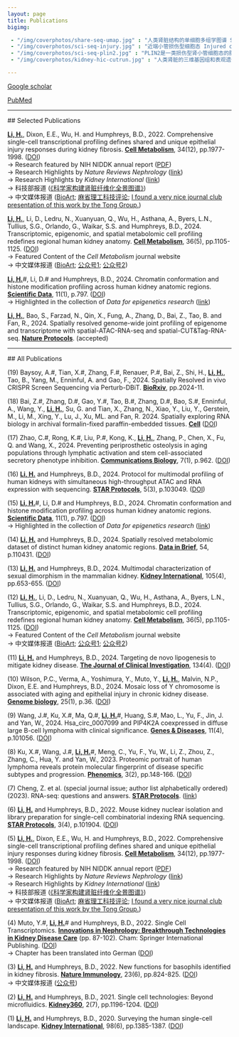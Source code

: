 ```yaml
---
layout: page
title: Publications
bigimg:

 - "/img/coverphotos/share-seq-umap.jpg" : "人类肾脏结构的单细胞多组学图谱 Single-cell multimodal atlas for human kidneys (Cell Metabolism 2024)"
 - "/img/coverphotos/sci-seq-injury.jpg" : "近端小管损伤型细胞态 Injured cell states of the proximal tubule (Cell Metabolism 2022；左图被选为NIDDK年度报告唯一插图)"
 - "/img/coverphotos/sci-seq-plin2.jpg" : "PLIN2是一类损伤型肾小管细胞态的脂滴标志物 PLIN2 is a lipid droplet marker in Type 1 Injured PT cells (Cell Metabolism 2022)"
 - "/img/coverphotos/kidney-hic-cutrun.jpg" : "人类肾脏的三维基因组和表观遗传组 The 3D genomics and epigenomics of the human kidney (Scientific Data 2024)"

---
```



[Google scholar](https://scholar.google.com/citations?user=6EkjrvkAAAAJ&hl=en&oi=ao)

[PubMed](https://www.ncbi.nlm.nih.gov/myncbi/haikuo.li.1/bibliography/public/)

<hr>
## Selected Publications

<strong><u>Li, H.</u></strong>, Dixon, E.E., Wu, H. and Humphreys, B.D., 2022. Comprehensive single-cell transcriptional profiling defines shared and unique epithelial injury responses during kidney fibrosis. <strong><u>Cell Metabolism</u></strong>, 34(12), pp.1977-1998. ([DOI](https://doi.org/10.1016/j.cmet.2022.09.026))<br>
→	Research featured by NIH NIDDK annual report ([PDF](https://www.niddk.nih.gov/-/media/Files/Strategic-Plans/2024/NIDDK_RecentAdvances_2024-KUH.pdf))<br>
→	Research Highlights by <i>Nature Reviews Nephrology</i> ([link](https://www.nature.com/articles/s41581-022-00657-x))<br>
→	Research Highlights by <i>Kidney International</i> ([link](https://doi.org/10.1016/j.kint.2023.02.005))<br>
→	科技部报道 ([《科学家构建肾脏纤维化全景图谱》](https://www.most.gov.cn/ztzl/gnwkjdt/202211/t20221111_183450.html))<br>
→	中文媒体报道 ([BioArt](https://mp.weixin.qq.com/s/1-JbkuPvXk3-Y5-cocJn3Q); [麻省理工科技评论](https://mp.weixin.qq.com/s/tRLhBHvm4BKw3VJ8IUiXuA); [I found a very nice journal club presentation of this work by the Tong Group.](https://mp.weixin.qq.com/s/2EWORGEduLyAIgaS2xlviw))
<br>

<strong><u>Li, H.</u></strong>, Li, D., Ledru, N., Xuanyuan, Q., Wu, H., Asthana, A., Byers, L.N., Tullius, S.G., Orlando, G., Waikar, S.S. and Humphreys, B.D., 2024. Transcriptomic, epigenomic, and spatial metabolomic cell profiling redefines regional human kidney anatomy. <strong><u>Cell Metabolism</u></strong>, 36(5), pp.1105-1125. ([DOI](https://doi.org/10.1016/j.cmet.2024.02.015))<br>
→	Featured Content of the <i>Cell Metabolism</i> journal website<br>
→	中文媒体报道 ([BioArt](https://mp.weixin.qq.com/s/EZZC0j3wezH26dazQr_swQ); [公众号1](https://mp.weixin.qq.com/s/jdNkc0TlyETwB1TnJLkj0w); [公众号2](https://mp.weixin.qq.com/s/um9sJmHkBxpMUosJSsiNpg))
<br>

<strong><u>Li, H.</u></strong>#, Li, D.# and Humphreys, B.D., 2024. Chromatin conformation and histone modification profiling across human kidney anatomic regions. <strong><u>Scientific Data</u></strong>, 11(1), p.797. ([DOI](https://doi.org/10.1038/s41597-024-03648-8))<br>
→	Highlighted in the collection of <i>Data for epigenetics research</i> ([link](https://www.nature.com/collections/fehdjjbjce))
<br>

<strong><u>Li, H.</u></strong>, Bao, S., Farzad, N., Qin, X., Fung, A., Zhang, D., Bai, Z., Tao, B. and Fan, R., 2024. Spatially resolved genome-wide joint profiling of epigenome and transcriptome with spatial-ATAC-RNA-seq and spatial-CUT&Tag-RNA-seq. <strong><u>Nature Protocols</u></strong>. (accepted)
<br>

<hr>
## All Publications


(19) Baysoy, A.#, Tian, X.#, Zhang, F.#, Renauer, P.#, Bai, Z., Shi, H., <strong><u>Li, H.</u></strong>, Tao, B., Yang, M., Enninful, A. and Gao, F., 2024. Spatially Resolved in vivo CRISPR Screen Sequencing via Perturb-DBiT. <strong><u>BioRxiv</u></strong>, pp.2024-11.
<br>

(18) Bai, Z.#, Zhang, D.#, Gao, Y.#, Tao, B.#, Zhang, D.#, Bao, S.#, Enninful, A., Wang, Y., <strong><u>Li, H.</u></strong>, Su, G. and Tian, X., Zhang, N., Xiao, Y., Liu, Y., Gerstein, M., Li, M., Xing, Y., Lu, J., Xu, ML. and Fan, R. 2024. Spatially exploring RNA biology in archival formalin-fixed paraffin-embedded tissues. <strong><u>Cell</u></strong> ([DOI](https://doi.org/10.1016/j.cell.2024.09.001))
<br>

(17) Zhao, C.#, Rong, K.#, Liu, P.#, Kong, K., <strong><u>Li, H.</u></strong>, Zhang, P., Chen, X., Fu, Q. and Wang, X., 2024. Preventing periprosthetic osteolysis in aging populations through lymphatic activation and stem cell-associated secretory phenotype inhibition. <strong><u>Communications Biology</u></strong>, 7(1), p.962. ([DOI](https://doi.org/10.1038/s42003-024-06664-x))
<br>

(16) <strong><u>Li, H.</u></strong> and Humphreys, B.D., 2024. Protocol for multimodal profiling of human kidneys with simultaneous high-throughput ATAC and RNA expression with sequencing. <strong><u>STAR Protocols</u></strong>, 5(3), p.103049. ([DOI](https://doi.org/10.1016/j.xpro.2024.103049))
<br>

(15) <strong><u>Li, H.</u></strong>#, Li, D.# and Humphreys, B.D., 2024. Chromatin conformation and histone modification profiling across human kidney anatomic regions. <strong><u>Scientific Data</u></strong>, 11(1), p.797. ([DOI](https://doi.org/10.1038/s41597-024-03648-8))<br>
→	Highlighted in the collection of <i>Data for epigenetics research</i> ([link](https://www.nature.com/collections/fehdjjbjce))
<br>

(14) <strong><u>Li, H.</u></strong> and Humphreys, B.D., 2024. Spatially resolved metabolomic dataset of distinct human kidney anatomic regions. <strong><u>Data in Brief</u></strong>, 54, p.110431. ([DOI](https://doi.org/10.1016/j.dib.2024.110431))
<br>

(13) <strong><u>Li, H.</u></strong> and Humphreys, B.D., 2024. Multimodal characterization of sexual dimorphism in the mammalian kidney. <strong><u>Kidney International</u></strong>, 105(4), pp.653-655. ([DOI](https://doi.org/10.1016/j.kint.2023.11.017))
<br>

(12) <strong><u>Li, H.</u></strong>, Li, D., Ledru, N., Xuanyuan, Q., Wu, H., Asthana, A., Byers, L.N., Tullius, S.G., Orlando, G., Waikar, S.S. and Humphreys, B.D., 2024. Transcriptomic, epigenomic, and spatial metabolomic cell profiling redefines regional human kidney anatomy. <strong><u>Cell Metabolism</u></strong>, 36(5), pp.1105-1125. ([DOI](https://doi.org/10.1016/j.cmet.2024.02.015))
<br>
→	Featured Content of the <i>Cell Metabolism</i> journal website<br>
→	中文媒体报道 ([BioArt](https://mp.weixin.qq.com/s/EZZC0j3wezH26dazQr_swQ); [公众号1](https://mp.weixin.qq.com/s/jdNkc0TlyETwB1TnJLkj0w); [公众号2](https://mp.weixin.qq.com/s/um9sJmHkBxpMUosJSsiNpg))
<br>

(11) <strong><u>Li, H.</u></strong> and Humphreys, B.D., 2024. Targeting de novo lipogenesis to mitigate kidney disease. <strong><u>The Journal of Clinical Investigation</u></strong>, 134(4). ([DOI](https://doi.org/10.1172/JCI178125))
<br>

(10) Wilson, P.C., Verma, A., Yoshimura, Y., Muto, Y., <strong><u>Li, H.</u></strong>, Malvin, N.P., Dixon, E.E. and Humphreys, B.D., 2024. Mosaic loss of Y chromosome is associated with aging and epithelial injury in chronic kidney disease. <strong><u>Genome biology</u></strong>, 25(1), p.36. ([DOI](https://doi.org/10.1186/s13059-024-03173-2))
<br>

(9) Wang, J.#, Ku, X.#, Ma, Q.#, <strong><u>Li, H.</u></strong>#, Huang, S.#, Mao, L., Yu, F., Jin, J. and Yan, W., 2024. Hsa_circ_0007099 and PIP4K2A coexpressed in diffuse large B-cell lymphoma with clinical significance. <strong><u>Genes & Diseases</u></strong>, 11(4), p.101056. ([DOI](https://doi.org/10.1016/j.gendis.2023.06.025))
<br>

(8) Ku, X.#, Wang, J.#, <strong><u>Li, H.</u></strong>#, Meng, C., Yu, F., Yu, W., Li, Z., Zhou, Z., Zhang, C., Hua, Y. and Yan, W., 2023. Proteomic portrait of human lymphoma reveals protein molecular fingerprint of disease specific subtypes and progression. <strong><u>Phenomics</u></strong>, 3(2), pp.148-166. ([DOI](https://doi.org/10.1007/s43657-022-00075-w))
<br>

(7) Cheng, Z. et al. (special journal issue; author list alphabetically ordered) (2023). RNA-seq: questions and answers. <strong><u>STAR Protocols</u></strong>. ([link](https://star-protocols.cell.com/protocols/2648))<br>

(6) <strong><u>Li, H.</u></strong> and Humphreys, B.D., 2022. Mouse kidney nuclear isolation and library preparation for single-cell combinatorial indexing RNA sequencing. <strong><u>STAR Protocols</u></strong>, 3(4), p.101904. ([DOI](https://doi.org/10.1016/j.xpro.2022.101904))
<br>

(5) <strong><u>Li, H.</u></strong>, Dixon, E.E., Wu, H. and Humphreys, B.D., 2022. Comprehensive single-cell transcriptional profiling defines shared and unique epithelial injury responses during kidney fibrosis. <strong><u>Cell Metabolism</u></strong>, 34(12), pp.1977-1998. ([DOI](https://doi.org/10.1016/j.cmet.2022.09.026))<br>
→	Research featured by NIH NIDDK annual report ([PDF](https://www.niddk.nih.gov/-/media/Files/Strategic-Plans/2024/NIDDK_RecentAdvances_2024-KUH.pdf))<br>
→	Research Highlights by <i>Nature Reviews Nephrology</i> ([link](https://www.nature.com/articles/s41581-022-00657-x))<br>
→	Research Highlights by <i>Kidney International</i> ([link](https://doi.org/10.1016/j.kint.2023.02.005))<br>
→	科技部报道 ([《科学家构建肾脏纤维化全景图谱》](https://www.most.gov.cn/ztzl/gnwkjdt/202211/t20221111_183450.html))<br>
→	中文媒体报道 ([BioArt](https://mp.weixin.qq.com/s/1-JbkuPvXk3-Y5-cocJn3Q); [麻省理工科技评论](https://mp.weixin.qq.com/s/tRLhBHvm4BKw3VJ8IUiXuA); [I found a very nice journal club presentation of this work by the Tong Group.](https://mp.weixin.qq.com/s/2EWORGEduLyAIgaS2xlviw))
<br>

(4) Muto, Y.#, <strong><u>Li, H.</u></strong># and Humphreys, B.D., 2022. Single Cell Transcriptomics. <strong><u>Innovations in Nephrology: Breakthrough Technologies in Kidney Disease Care</u></strong> (pp. 87-102). Cham: Springer International Publishing. ([DOI](https://doi.org/10.1007/978-3-031-11570-7_5))<br>
→	Chapter has been translated into German ([DOI](https://doi.org/10.1007/978-3-031-65236-3_5))
<br>

(3) <strong><u>Li, H.</u></strong> and Humphreys, B.D., 2022. New functions for basophils identified in kidney fibrosis. <strong><u>Nature Immunology</u></strong>, 23(6), pp.824-825. ([DOI](https://doi.org/10.1038/s41590-022-01221-2))
<br>
→	中文媒体报道 ([公众号](https://mp.weixin.qq.com/s/jFjeN07CrdPkRSjq42L2Lg))

(2) <strong><u>Li, H.</u></strong> and Humphreys, B.D., 2021. Single cell technologies: Beyond microfluidics. <strong><u>Kidney360</u></strong>, 2(7), pp.1196-1204. ([DOI](https://doi.org/10.34067/KID.0001822021))
<br>

(1) <strong><u>Li, H.</u></strong> and Humphreys, B.D., 2020. Surveying the human single-cell landscape. <strong><u>Kidney International</u></strong>, 98(6), pp.1385-1387. ([DOI](https://doi.org/10.1016/j.kint.2020.06.027))
<br>
